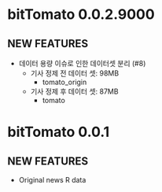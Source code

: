 # bitTomato 0.0.2.9000

## NEW FEATURES

* 데이터 용량 이슈로 인한 데이터셋 분리 (#8)
    - 기사 정제 전 데이터 셋: 98MB
        - tomato_origin
    - 기사 정제 후 데이터 셋: 87MB
        - tomato

# bitTomato 0.0.1

## NEW FEATURES

* Original news R data

